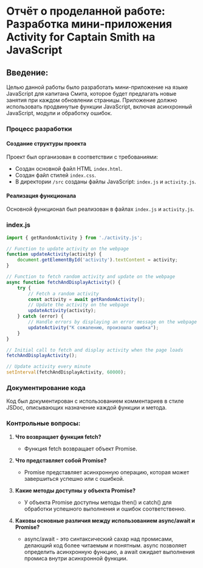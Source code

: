 # Отчёт о проделанной работе: Разработка мини-приложения Activity for Captain Smith на JavaScript

## Введение:

Целью данной работы было разработать мини-приложение на языке JavaScript для капитана Смита, которое будет предлагать новые занятия при каждом обновлении страницы. Приложение должно использовать продвинутые функции JavaScript, включая асинхронный JavaScript, модули и обработку ошибок.

### Процесс разработки

#### Создание структуры проекта
Проект был организован в соответствии с требованиями:

- Создан основной файл HTML `index.html`.
- Создан файл стилей `index.css`.
- В директории `/src` созданы файлы JavaScript: `index.js` и `activity.js`.

#### Реализация функционала
Основной функционал был реализован в файлах `index.js` и `activity.js`.

### index.js
```javascript
import { getRandomActivity } from './activity.js';

// Function to update activity on the webpage
function updateActivity(activity) {
    document.getElementById('activity').textContent = activity;
}

// Function to fetch random activity and update on the webpage
async function fetchAndDisplayActivity() {
    try {
        // Fetch a random activity
        const activity = await getRandomActivity();
        // Update the activity on the webpage
        updateActivity(activity);
    } catch (error) {
        // Handle errors by displaying an error message on the webpage
        updateActivity("К сожалению, произошла ошибка");
    }
}

// Initial call to fetch and display activity when the page loads
fetchAndDisplayActivity();

// Update activity every minute
setInterval(fetchAndDisplayActivity, 60000);
```

### Документирование кода

Код был документирован с использованием комментариев в стиле JSDoc, описывающих назначение каждой функции и метода.

### Контрольные вопросы:

1. **Что возвращает функция fetch?**
   - Функция fetch возвращает объект Promise.

2. **Что представляет собой Promise?**
   - Promise представляет асинхронную операцию, которая может завершиться успешно или с ошибкой.

3. **Какие методы доступны у объекта Promise?**
   - У объекта Promise доступны методы then() и catch() для обработки успешного выполнения и ошибок соответственно.

4. **Каковы основные различия между использованием async/await и Promise?**
   - async/await - это синтаксический сахар над промисами, делающий код более читаемым и понятным. async позволяет определить асинхронную функцию, а await ожидает выполнения промиса внутри асинхронной функции.
